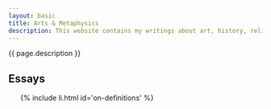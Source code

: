 ```yaml
---
layout: basic
title: Arts & Metaphysics
description: This website contains my writings about art, history, religion, and philosophy.
---
```

{{ page.description }}

## Essays

<ul class="index">
  {% include li.html id='on-definitions' %}
<ul>

